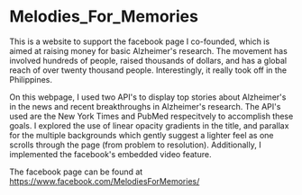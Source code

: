 # Melodies_For_Memories

This is a website to support the facebook page I co-founded, which is aimed at raising money for basic Alzheimer's research. The movement has involved hundreds of people, raised thousands of dollars, and has a global reach of over twenty thousand people. Interestingly, it really took off in the Philippines. 

On this webpage, I used two API's to display top stories about Alzheimer's in the news and recent breakthroughs in Alzheimer's research. The API's used are the New York Times and PubMed respecitvely to accomplish these goals. I explored the use of linear opacity gradients in the title, and parallax for the multiple backgrounds which gently suggest a lighter feel as one scrolls through the page (from problem to resolution). Additionally, I implemented the facebook's embedded video feature.


The facebook page can be found at https://www.facebook.com/MelodiesForMemories/
